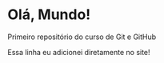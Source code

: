 # Olá, Mundo!
 Primeiro repositório do curso de Git e GitHub

Essa linha eu adicionei diretamente no site! 
